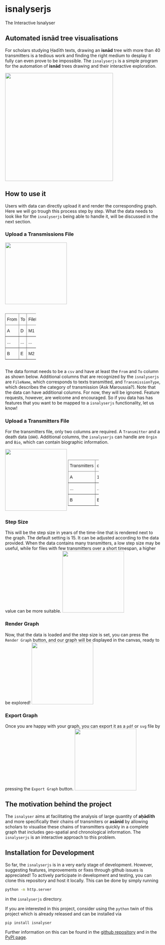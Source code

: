 # isnalyserjs
The Interactive Isnalyser


## Automated isnād tree visualisations

For scholars studying Ḥadīth texts, drawing an __isnād__ tree with more than 40 transmitters is a tedious work and finding the right medium to desplay it fully can even prove to be impossible. The `isnalyserjs` is a simple program for the automation of __isnād__ trees drawing and their interactive exploration.

  <img src="https://user-images.githubusercontent.com/12030245/95599970-13c1dc00-0a52-11eb-96e9-f9969fdd572f.png" width="350">





## How to use it

Users with data can directly upload it and render the corresponding graph. Here we will go trough this process step by step. What the data needs to look like for the `isnalyserjs` being able to handle it, will be discussed in the next section.

### Upload a Transmissions File
<p float="left">
  <img src="https://user-images.githubusercontent.com/12030245/102222479-c0ea2200-3ee3-11eb-9b18-b7442b7313b8.png" width="200">
 </p>
<div float="right">
<style type="text/css">
.tg {width :100; display:inline-block;}
.tg  {border-collapse:collapse;border-spacing:0;}
.tg td{border-color:black;border-style:solid;border-width:1px;font-family:Arial, sans-serif;font-size:14px;
  overflow:hidden;padding:10px 5px;word-break:normal;}
.tg th{border-color:black;border-style:solid;border-width:1px;font-family:Arial, sans-serif;font-size:14px;
  font-weight:normal;overflow:hidden;padding:10px 5px;word-break:normal;}
.tg .tg-0pky{border-color:inherit;text-align:left;vertical-align:top}
</style>
<table class="tg">
<thead>
  <tr>
    <th class="tg-0pky">From</th>
    <th class="tg-0pky">To</th>
    <th class="tg-0pky">FileName</th>
    <th class="tg-0pky">TransmissionType</th>
  </tr>
</thead>
<tbody>
  <tr>
    <td class="tg-0pky">A</td>
    <td class="tg-0pky">D</td>
    <td class="tg-0pky">M1</td>
    <td class="tg-0pky">0</td>
  </tr>
  <tr>
    <td class="tg-0pky">...</td>
    <td class="tg-0pky">...</td>
    <td class="tg-0pky">...</td>
    <td class="tg-0pky">...</td>
  </tr>
  <tr>
    <td class="tg-0pky">B</td>
    <td class="tg-0pky">E</td>
    <td class="tg-0pky">M2</td>
    <td class="tg-0pky">1</td>
  </tr>
</tbody>
</table>
</div>



The data format needs to be a `csv` and have at least the `From` and `To` column as shown below. Additional columns that are recognized by the `isnalyserjs` are `FileName`, which corresponds to texts transmitted, and `TransmissionType`, which describes the category of transmission (Ask Maroussia?). Note that the data can have additional columns. For now,  they will be ignored. Feature requests, however, are welcome and encouraged. So if you data has has features that you want to be mapped to a `isnalyserjs` functionality, let us know! 


### Upload a Transmitters File

For the transmitters file, only two columns are required. A `Transmitter` and a death data (`dAH`). Additional columns, the `isnalyserjs` can handle are `Orgin` and `Bio`, which can contain biographic information.

  <img src="https://user-images.githubusercontent.com/12030245/102222516-ce071100-3ee3-11eb-986a-70d0f9fd4a32.png" width="200">

<style type="text/css">
.tg  {border-collapse:collapse;border-spacing:0;}
.tg td{border-color:black;border-style:solid;border-width:1px;font-family:Arial, sans-serif;font-size:14px;
  overflow:hidden;padding:10px 5px;word-break:normal;}
.tg th{border-color:black;border-style:solid;border-width:1px;font-family:Arial, sans-serif;font-size:14px;
  font-weight:normal;overflow:hidden;padding:10px 5px;word-break:normal;}
.tg .tg-lboi{border-color:inherit;text-align:left;vertical-align:middle}
.tg .tg-0pky{border-color:inherit;text-align:left;vertical-align:top}
</style>
<table class="tg">
<thead>
  <tr>
    <th class="tg-lboi">Transmitters</th>
    <th class="tg-lboi">dAH</th>
    <th class="tg-lboi">Origin</th>
    <th class="tg-0pky">Bio</th>
  </tr>
</thead>
<tbody>
  <tr>
    <td class="tg-lboi">A</td>
    <td class="tg-lboi">10</td>
    <td class="tg-lboi">I</td>
    <td class="tg-0pky"></td>
  </tr>
  <tr>
    <td class="tg-lboi">...<br></td>
    <td class="tg-lboi">...<br></td>
    <td class="tg-lboi">...<br></td>
    <td class="tg-0pky"></td>
  </tr>
  <tr>
    <td class="tg-0pky">B</td>
    <td class="tg-0pky">E</td>
    <td class="tg-0pky">M2</td>
    <td class="tg-0pky"></td>
  </tr>
</tbody>
</table>  

### Step Size 
This will be the step size in years of the time-line that is rendered next to the graph. The default setting is 15. It can be adjusted according to the data provided. When the data contains many transmitters, a low step size may be useful, while for files with few transmitters over a short timespan, a higher value can be more suitable.
<img src="https://user-images.githubusercontent.com/12030245/102227063-6c49a580-3ee9-11eb-8d8f-f273da15aeab.png" width="200">


### Render Graph
Now, that the data is loaded and the step size is set, you can press the `Render Graph` button, and our graph will be displayed in the canvas, ready to be explored!
<img src="https://user-images.githubusercontent.com/12030245/102222589-e70fc200-3ee3-11eb-8854-613eeb8bd9c3.png" width="200">

### Export Graph
Once you are happy with your graph, you can export it as a `pdf` or `svg` file by pressing the `Export Graph` button.
  <img src="https://user-images.githubusercontent.com/12030245/102222614-eecf6680-3ee3-11eb-9ab0-734495471b4e.png" width="200">






## The motivation behind the project

The `isnalyser` aims at facilitating the analysis of large quantity of __aḥādīth__ and more specifically their chains of transmiters or __asānid__ by allowing scholars to visualise these chains of transmitters quickly in a complete graph that includes geo-spatial and chronological information.
The `isnalyserjs` is an interactive approach to this problem. 



## Installation for Development
So far, the `isnalyserjs` is in a very early stage of development. However, suggesting features, improvements or fixes through github issues is appreciated! To actively participate in development and testing, you can clone this repository and host it locally. This can be done by simply running
```bash
python -m http.server
```
in the `isnalyserjs` directory.

If you are interested in this project, consider using the `python` twin of this project which is already released and can be installed via
```bash
pip install isnalyser
```
Further information on this can be found in the [github repository](https://github.com/dhakara/isnalyser) and  in the [PyPI page](https://pypi.org/project/isnalyser/).